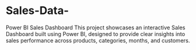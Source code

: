 # Sales-Data-
Power BI Sales Dashboard  This project showcases an interactive Sales Dashboard built using Power BI, designed to provide clear insights into sales performance across products, categories, months, and customers.
